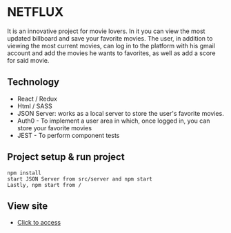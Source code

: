 # NETFLUX

It is an innovative project for movie lovers. In it you can view the most updated billboard and save your favorite movies. 
The user, in addition to viewing the most current movies, can log in to the platform with his gmail account and add the movies he wants to favorites, as well as add a score for said movie.

## Technology
- React / Redux
- Html / SASS
- JSON Server: works as a local server to store the user's favorite movies.
- Auth0 - To implement a user area in which, once logged in, you can store your favorite movies
- JEST - To perform component tests

## Project setup & run project
```
npm install
start JSON Server from src/server and npm start
Lastly, npm start from /
```

## View site
- [Click to access](https://github.com/jesusrodriguezgonzalez)
